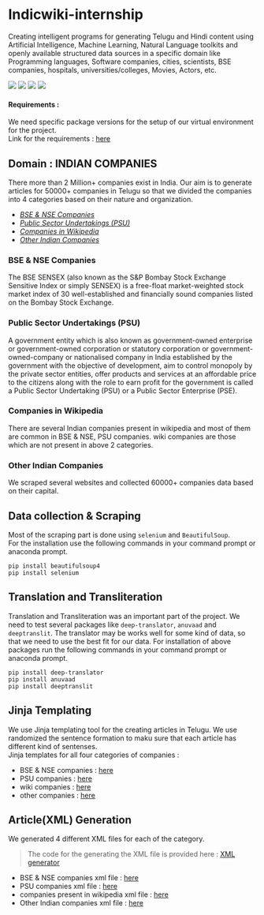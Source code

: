 # Indicwiki-internship
Creating intelligent programs for generating Telugu and Hindi content using Artificial Intelligence, Machine Learning, Natural Language toolkits and openly available structured data sources in a specific domain like Programming languages, Software companies, cities, scientists, BSE companies, hospitals, universities/colleges, Movies, Actors, etc.


![](https://img.shields.io/badge/python-%20v3.7.3-blue)
![](https://img.shields.io/badge/selenium-v4.1.5%20web%20scraping-lightgrey)
![](https://img.shields.io/badge/deep--translator-v1.8.3%20en%20--%3E%20te-blue)
![](https://img.shields.io/badge/Jinja-templating-red)

#### Requirements : 
We need specific package versions for the setup of our virtual environment for the project.</br>
Link for the requirements : [here](https://github.com/vardhan-siramdasu/Indicwiki-internship/blob/main/requirements.txt)

## Domain : INDIAN COMPANIES
There more than 2 Million+ companies exist in India. Our aim is to generate articles for 50000+ companies in Telugu so that we divided the companies into 4 categories based on their nature and organization. 

* [*BSE & NSE Companies*](#bsense)
* [*Public Sector Undertakings (PSU)*](#psu)
* [*Companies in Wikipedia*](#wiki)
* [*Other Indian Companies*](#60k)

<div id='bsense'></div>

### BSE & NSE Companies
The BSE SENSEX (also known as the S&P Bombay Stock Exchange Sensitive Index or simply SENSEX) is a free-float market-weighted stock market index of 30 well-established and financially sound companies listed on the Bombay Stock Exchange.

<div id='psu'></div>

### Public Sector Undertakings (PSU)
A government entity which is also known as government-owned enterprise or government-owned corporation or statutory corporation or government-owned-company or nationalised company in India established by the government with the objective of development, aim to control monopoly by the private sector entities, offer products and services at an affordable price to the citizens along with the role to earn profit for the government is called a Public Sector Undertaking (PSU) or a Public Sector Enterprise (PSE).

<div id='wiki'></div>

### Companies in Wikipedia
There are several Indian companies present in wikipedia and most of them are common in BSE & NSE, PSU companies. wiki companies are those which are not present in above 2 categories.

<div id='60k'></div>

### Other Indian Companies
We scraped several websites and collected 60000+ companies data based on their capital. 

## Data collection & Scraping
Most of the scraping part is done using `selenium` and `BeautifulSoup`.</br>
For the installation use the following commands in your command prompt or anaconda prompt.

``` 
pip install beautifulsoup4
pip install selenium 
```

## Translation and Transliteration
Translation and Transliteration was an important part of the project. We need to test several packages like `deep-translator`, `anuvaad` and `deeptranslit`. The translator may be works well for some kind of data, so that we need to use the best fit for our data.
For installation of above packages run the following commands in your command prompt or anaconda prompt.

```
pip install deep-translator
pip install anuvaad
pip install deeptranslit
```


## Jinja Templating
We use Jinja templating tool for the creating articles in Telugu. We use randomized the sentence formation to maku sure that each article has different kind of sentenses.</br>
Jinja templates for all four categories of companies :
* BSE & NSE companies : [here](https://github.com/vardhan-siramdasu/Indicwiki-internship/blob/main/indian%20companies%20bse%20nse/templates/company.j2)
* PSU companies : [here](https://github.com/vardhan-siramdasu/Indicwiki-internship/blob/main/templates/PSU_companies.j2)
* wiki companies : [here](https://github.com/vardhan-siramdasu/Indicwiki-internship/blob/main/Wiki%20companies/Templates/introduction.j2)
* other companies : [here](https://github.com/vardhan-siramdasu/Indicwiki-internship/blob/main/templates/remaining%20Indian%20companies.j2)



## Article(XML) Generation
We generated 4 different XML files for each of the category.</br>
> The code for the generating the XML file is provided here : [XML generator](https://github.com/vardhan-siramdasu/Indicwiki-internship/blob/main/XMLgen.ipynb)
* BSE & NSE companies xml file : [here](https://github.com/vardhan-siramdasu/Indicwiki-internship/blob/main/indian%20companies%20bse%20nse/xml%20files/final_wiki_company.xml)
* PSU companies xml file : [here](https://github.com/vardhan-siramdasu/Indicwiki-internship/blob/main/XML%20files/ALL_PSU.xml)
* companies present in wikipedia xml file : [here](https://github.com/vardhan-siramdasu/Indicwiki-internship/blob/main/Wiki%20companies/XML%20files/company_full.xml)
* Other Indian companies xml file : [here](https://drive.google.com/file/d/1mT8U9u6kN6vNz6fUQBj3a--hTJf0QI33/view?usp=sharing)
